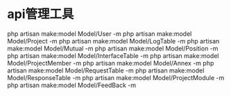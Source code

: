 # api管理工具

php artisan make:model Model/User -m
php artisan make:model Model/Project -m
php artisan make:model Model/LogTable -m
php artisan make:model Model/Mutual -m
php artisan make:model Model/Position -m
php artisan make:model Model/InterfaceTable -m
php artisan make:model Model/ProjectMember -m
php artisan make:model Model/Annex -m
php artisan make:model Model/RequestTable -m
php artisan make:model Model/ResponseTable -m
php artisan make:model Model/ProjectModule -m
php artisan make:model Model/FeedBack -m